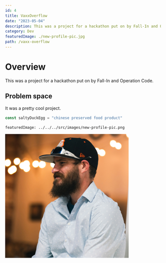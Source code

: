 ```yaml
---
id: 4
title: VaxxOverflow
date: "2023-05-04"
description: This was a project for a hackathon put on by Fall-In and Operation Code.
category: Dev
featuredImage: ./new-profile-pic.jpg
path: /vaxx-overflow
---
```


# Overview
This was a project for a hackathon put on by Fall-In and Operation Code.

## Problem space

It was a pretty cool project.

```js
const saltyDuckEgg = "chinese preserved food product"
```

```
featuredImage: ../../../src/images/new-profile-pic.png
```

![My new profile picture](./new-profile-pic.jpg)
